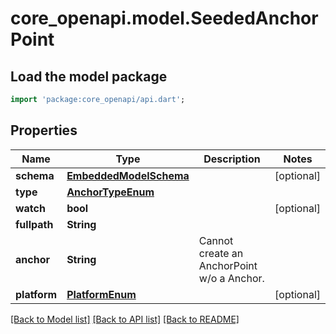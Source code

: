 # core_openapi.model.SeededAnchorPoint

## Load the model package
```dart
import 'package:core_openapi/api.dart';
```

## Properties
Name | Type | Description | Notes
------------ | ------------- | ------------- | -------------
**schema** | [**EmbeddedModelSchema**](EmbeddedModelSchema.md) |  | [optional] 
**type** | [**AnchorTypeEnum**](AnchorTypeEnum.md) |  | 
**watch** | **bool** |  | [optional] 
**fullpath** | **String** |  | 
**anchor** | **String** | Cannot create an AnchorPoint w/o a Anchor. | 
**platform** | [**PlatformEnum**](PlatformEnum.md) |  | [optional] 

[[Back to Model list]](../README.md#documentation-for-models) [[Back to API list]](../README.md#documentation-for-api-endpoints) [[Back to README]](../README.md)


